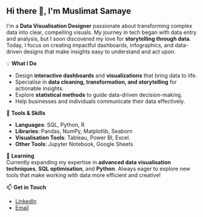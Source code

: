 ## Hi there 👋, I'm Muslimat Samaye
I'm a **Data Visualisation Designer** passionate about transforming complex data into clear, compelling visuals. My journey in tech began with data entry and analysis, but I soon discovered my love for **storytelling through data**. Today, I focus on creating impactful dashboards, infographics, and data-driven designs that make insights easy to understand and act upon.  

💡 **What I Do**  
- Design **interactive dashboards** and **visualizations** that bring data to life.  
- Specialise in **data cleaning, transformation, and storytelling** for actionable insights.  
- Explore **statistical methods** to guide data-driven decision-making.  
- Help businesses and individuals communicate their data effectively.  

🔧 **Tools & Skills**  
- **Languages**: SQL, Python, R  
- **Libraries**: Pandas, NumPy, Matplotlib, Seaborn  
- **Visualisation Tools**: Tableau, Power BI, Excel.
- **Other Tools**: Jupyter Notebook, Google Sheets  

🌱 **Learning**  
Currently expanding my expertise in **advanced data visualisation techniques**, **SQL optimisation**, and **Python**. Always eager to explore new tools that make working with data more efficient and creative!  

📫 **Get in Touch**  
- [LinkedIn](https://www.linkedin.com/in/muslimat-samaye/)  
- [Email](mailto:samayemuslimat35@gmail.com)  

<!---
muslimatsamaye/muslimatsamaye is a ✨ special ✨ repository because its `README.md` (this file) appears on your GitHub profile.
You can click the Preview link to take a look at your changes.
--->
